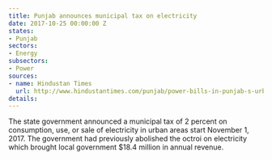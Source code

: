 ```yaml
---
title: Punjab announces municipal tax on electricity
date: 2017-10-25 00:00:00 Z
states:
- Punjab
sectors:
- Energy
subsectors:
- Power
sources:
- name: Hindustan Times
  url: http://www.hindustantimes.com/punjab/power-bills-in-punjab-s-urban-areas-to-go-up-by-2/story-qb4nmuY4GTb24KKc43vMsJ.html
details: 
---
```


The state government announced a municipal tax of 2 percent on consumption, use, or sale of electricity in urban areas start November 1, 2017. The government had previously abolished the octroi on electricity which brought local government $18.4 million in annual revenue. 
